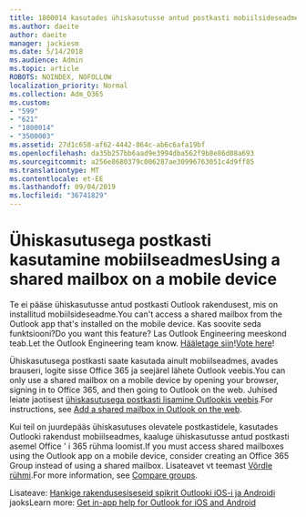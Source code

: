 ```yaml
---
title: 1800014 kasutades ühiskasutusse antud postkasti mobiilsideseadme
ms.author: daeite
author: daeite
manager: jackiesm
ms.date: 5/14/2018
ms.audience: Admin
ms.topic: article
ROBOTS: NOINDEX, NOFOLLOW
localization_priority: Normal
ms.collection: Adm_O365
ms.custom:
- "599"
- "621"
- "1800014"
- "3500003"
ms.assetid: 27d1c658-af62-4442-864c-ab6c6afa19bf
ms.openlocfilehash: da35b257bb6aad9e3994dba562f9b8e86d08a693
ms.sourcegitcommit: a256e8680379c006287ae30996763051c4d9ff85
ms.translationtype: MT
ms.contentlocale: et-EE
ms.lasthandoff: 09/04/2019
ms.locfileid: "36741829"
---
```

# <a name="using-a-shared-mailbox-on-a-mobile-device"></a><span data-ttu-id="7aded-102">Ühiskasutusega postkasti kasutamine mobiilseadmes</span><span class="sxs-lookup"><span data-stu-id="7aded-102">Using a shared mailbox on a mobile device</span></span>

<span data-ttu-id="7aded-103">Te ei pääse ühiskasutusse antud postkasti Outlook rakendusest, mis on installitud mobiilsideseadme.</span><span class="sxs-lookup"><span data-stu-id="7aded-103">You can't access a shared mailbox from the Outlook app that's installed on the mobile device.</span></span> <span data-ttu-id="7aded-104">Kas soovite seda funktsiooni?</span><span class="sxs-lookup"><span data-stu-id="7aded-104">Do you want this feature?</span></span> <span data-ttu-id="7aded-105">Las Outlook Engineering meeskond teab.</span><span class="sxs-lookup"><span data-stu-id="7aded-105">Let the Outlook Engineering team know.</span></span> <span data-ttu-id="7aded-106">[Hääletage siin](https://go.microsoft.com/fwlink/?linked=862116)!</span><span class="sxs-lookup"><span data-stu-id="7aded-106">[Vote here](https://go.microsoft.com/fwlink/?linked=862116)!</span></span>
  
<span data-ttu-id="7aded-107">Ühiskasutusega postkasti saate kasutada ainult mobiilseadmes, avades brauseri, logite sisse Office 365 ja seejärel lähete Outlook veebis.</span><span class="sxs-lookup"><span data-stu-id="7aded-107">You can only use a shared mailbox on a mobile device by opening your browser, signing in to Office 365, and then going to Outlook on the web.</span></span> <span data-ttu-id="7aded-108">Juhised leiate jaotisest [ühiskasutusega postkasti lisamine Outlookis veebis](https://support.office.com/article/add-a-shared-mailbox-to-outlook-on-the-web-98b5a90d-4e38-415d-a030-f09a4cd28207).</span><span class="sxs-lookup"><span data-stu-id="7aded-108">For instructions, see [Add a shared mailbox in Outlook on the web](https://support.office.com/article/add-a-shared-mailbox-to-outlook-on-the-web-98b5a90d-4e38-415d-a030-f09a4cd28207).</span></span>
  
<span data-ttu-id="7aded-109">Kui teil on juurdepääs ühiskasutuses olevatele postkastidele, kasutades Outlooki rakendust mobiilseadmes, kaaluge ühiskasutusse antud postkasti asemel Office ' i 365 rühma loomist.</span><span class="sxs-lookup"><span data-stu-id="7aded-109">If you must access shared mailboxes using the Outlook app on a mobile device, consider creating an Office 365 Group instead of using a shared mailbox.</span></span> <span data-ttu-id="7aded-110">Lisateavet vt teemast [Võrdle rühmi](https://docs.microsoft.com/office365/admin/create-groups/compare-groups).</span><span class="sxs-lookup"><span data-stu-id="7aded-110">For more information, see [Compare groups](https://docs.microsoft.com/office365/admin/create-groups/compare-groups).</span></span>
  
<span data-ttu-id="7aded-111">Lisateave: [Hankige rakendusesiseseid spikrit Outlooki iOS-i ja Androidi](https://support.office.com/article/Get-in-app-help-for-Outlook-for-iOS-and-Android-218a22d1-9fa5-4889-b689-de1c63493243) jaoks</span><span class="sxs-lookup"><span data-stu-id="7aded-111">Learn more: [Get in-app help for Outlook for iOS and Android](https://support.office.com/article/Get-in-app-help-for-Outlook-for-iOS-and-Android-218a22d1-9fa5-4889-b689-de1c63493243)</span></span>
  